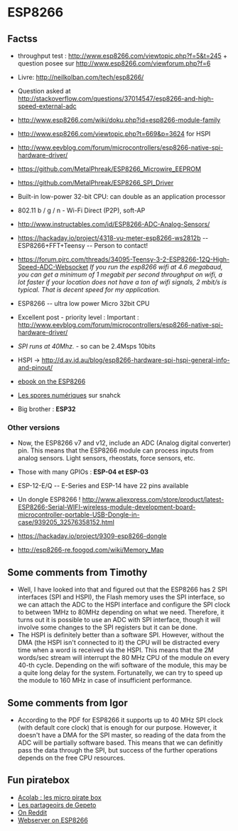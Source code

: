 # ESP8266

## Factss
 
* throughput test : http://www.esp8266.com/viewtopic.php?f=5&t=245 + question posee sur http://www.esp8266.com/viewforum.php?f=6
* Livre: http://neilkolban.com/tech/esp8266/
* Question asked at http://stackoverflow.com/questions/37014547/esp8266-and-high-speed-external-adc
* http://www.esp8266.com/wiki/doku.php?id=esp8266-module-family

* http://www.esp8266.com/viewtopic.php?t=669&p=3624 for HSPI
* http://www.eevblog.com/forum/microcontrollers/esp8266-native-spi-hardware-driver/
* https://github.com/MetalPhreak/ESP8266_Microwire_EEPROM
* https://github.com/MetalPhreak/ESP8266_SPI_Driver
* Built-in low-power 32-bit CPU: can double as an application processor 
* 802.11 b / g / n  - Wi-Fi Direct (P2P), soft-AP 
* http://www.instructables.com/id/ESP8266-ADC-Analog-Sensors/
* https://hackaday.io/project/4318-vu-meter-esp8266-ws2812b -- ESP8266+FFT+Teensy -- Person to contact!
* https://forum.pjrc.com/threads/34095-Teensy-3-2-ESP8266-12Q-High-Speed-ADC-Websocket _If you run the esp8266 wifi at 4.6 megabaud, you can get a minimum of 1 megabit per second throughput on wifi, a lot faster if your location does not have a ton of wifi signals, 2 mbit/s is typical. That is decent speed for my application._

* ESP8266 -- ultra low power Micro 32bit CPU
* Excellent post - priority level : Important : http://www.eevblog.com/forum/microcontrollers/esp8266-native-spi-hardware-driver/
* _SPI runs at 40Mhz._ - so can be 2.4Msps 10bits
* HSPI -> http://d.av.id.au/blog/esp8266-hardware-spi-hspi-general-info-and-pinout/

* [ebook on the ESP8266](https://leanpub.com/ESP8266_ESP32)
 
* [Les spores numériques](http://snhack.du-libre.org/doku.php?id=projets:spores_numeriques) sur snahck

* Big brother : __ESP32__

### Other versions

* Now, the ESP8266 v7 and v12, include an ADC (Analog digital converter) pin. This means that the ESP8266 module can process inputs from analog sensors. Light sensors, rheostats, force sensors, etc. 
* Those with many GPIOs : __ESP-04 et ESP-03__
* ESP-12-E/Q -- E-Series and ESP-14 have 22 pins available

* Un dongle ESP8266 ! http://www.aliexpress.com/store/product/latest-ESP8266-Serial-WIFI-wireless-module-development-board-microcontroller-portable-USB-Dongle-in-case/939205_32576358152.html
* https://hackaday.io/project/9309-esp8266-dongle
* http://esp8266-re.foogod.com/wiki/Memory_Map

## Some comments from Timothy

* Well, I have looked into that and figured out that the ESP8266 has 2 SPI interfaces (SPI and HSPI), the Flash memory uses the SPI interface, so we can attach the ADC to the HSPI interface and configure the SPI clock to between 1MHz to 80MHz depending on what we need. Therefore, it turns out it is possible to use an ADC with SPI interface, though it will involve some changes to the SPI registers but it can be done. 
* The HSPI is definitely better than a software SPI. However, without the DMA (the HSPI isn't connected to it) the CPU will be distracted every time when a word is received via the HSPI. This means that the 2M words/sec stream will interrupt the 80 MHz CPU of the module on every 40-th cycle. Depending on the wifi software of the module, this may be a quite long delay for the system. Fortunatelly, we can try to speed up the module to 160 MHz in case of insufficient performance.

## Some comments from Igor

* According to the PDF for ESP8266 it supports up to 40 MHz SPI clock (with default core clock) that is enough for our purpose. However, it doesn't have a DMA for the SPI master, so reading of the data from the ADC will be partially software based. This means that we can definitly pass the data through the SPI, but success of the further operations depends on the free CPU resources.




## Fun piratebox

* [Acolab : les micro pirate box](http://forum.acolab.fr/t/sub-micro-pirate-box-en-esp8266/57)
* [Les partageoirs de Gepeto](https://bricoles.du-libre.org/doku.php?id=esp8266:le_partageoir)
* [On Reddit](https://www.reddit.com/r/esp8266/comments/4awgtr/has_anyone_done_a_piratebox_type_thing_with_an/)
* [Webserver on ESP8266](https://github.com/esp8266/Arduino/blob/d218c4ead3df50ac9cbdfa7144698850a03f2066/hardware/esp8266com/esp8266/libraries/ESP8266WebServer/examples/SDWebServer/SDWebServer.ino)

